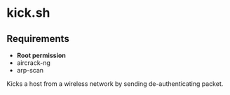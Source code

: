 kick.sh
=======

Requirements
------------
- **Root permission**
- aircrack-ng
- arp-scan

Kicks a host from a wireless network by sending de-authenticating packet.
